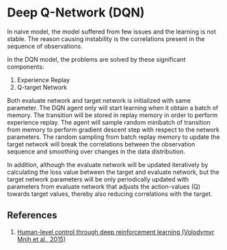# Deep Q-Network (DQN)

In naive model, the model suffered from few issues and the learning is not stable. The reason causing instability is the correlations present in the sequence of observations.

In the DQN model, the problems are solved by these significant components:
<ol>
   <li>Experience Replay</li>
   <li>Q-target Network</li>
</ol>

Both evaluate network and target network is initialized with same parameter. The DQN agent only will start learning when it obtain a batch of memory. The transition will be stored in replay memory in order to perform experience replay. The agent will sample random minibatch of transition from memory to perform gradient descent step with respect to the network parameters. The random sampling from batch replay memory to update the target network will break the correlations between the observation sequence and smoothing over changes in the data distribution.

In addition, although the evaluate network will be updated iteratively by calculating the loss value between the target and evaluate network, but the target network parameters will be only periodically updated with parameters from evaluate network that adjusts the action-values (Q) towards target values, thereby also reducing correlations with the target.


## References

<ol>
<li><a href="https://web.stanford.edu/class/psych209/Readings/MnihEtAlHassibis15NatureControlDeepRL.pdf">Human-level control through deep reinforcement learning (Volodymyr Mnih et al., 2015)</a></li>
</ol>
